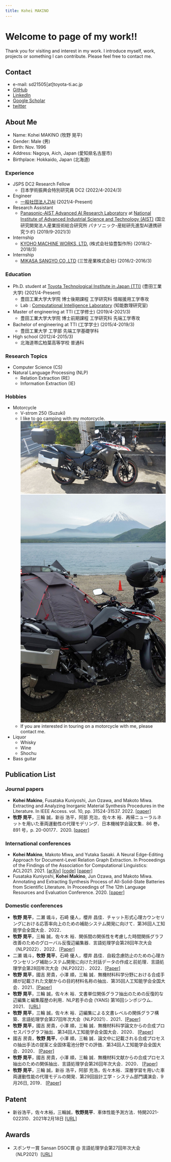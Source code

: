```yaml
---
title: Kohei MAKINO
---
```

# Welcome to page of my work!!
Thank you for visiting and interest in my work. I introduce myself, work, projects or something I can contribute.
Please feel free to contact me.

## Contact

- e-mail: sd21505\[at\]toyota-ti.ac.jp
- [GitHub](https://github.com/bowdbeg)
- [LinkedIn](https://www.linkedin.com/in/kohei-makino/)
- [Google Scholar](https://scholar.google.com/citations?user=SVObobAAAAAJ)
- [twitter](https://twitter.com/KoheiMAKINO2)

## About Me

- Name: Kohei MAKINO \(牧野 晃平\)
- Gender: Male \(男\)
- Birth: Nov. 1996
- Address: Nagoya, Aich, Japan \(愛知県名古屋市\)
- Birthplace: Hokkaido, Japan \(北海道\)

### Experience
- JSPS DC2 Research Fellow
  - 日本学術振興会特別研究員 DC2 \(2022/4-2024/3\)
- Engineer
  - [一般社団法人ZIAI](https://ziai.jp/) \(2021/4-Present\)
- Research Assistant
  - [Panasonic-AIST Advanced AI Research Laboratory](https://unit.aist.go.jp/pana-aaicrl/) at [National Institute of Advanced Industrial Science and Technology (AIST)](https://www.aist.go.jp/) \(国立研究開発法人産業技術総合研究所 パナソニック-産総研先進型AI連携研究ラボ\) \(2019/9-2021/3\)
- Internship
  - [KYOHO MACHINE WORKS, LTD.](http://www.kyoho-ss.co.jp/) \(株式会社協豊製作所\) \(2018/2-2018/3\)
- Internship
  - [MIKASA SANGYO CO,.LTD](https://www.mikasas.com/) \(三笠産業株式会社\) \(2016/2-2016/3\)

### Education
- Ph.D. student at [Toyota Technological Institute in Japan (TTI)](https://www.toyota-ti.ac.jp/) \(豊田工業大学\) \(2021/4-Present\)
  - 豊田工業大学大学院 博士後期課程 工学研究科 情報援用工学専攻
  - Lab : [Computational Intelligence Laboratory](https://tticoin.wordpress.com/) \(知能数理研究室\)
- Master of engineering at TTI \(工学修士\) (2019/4-2021/3)
  - 豊田工業大学大学院 博士前期課程 工学研究科 先端工学専攻
- Bachelor of engineering at TTI \(工学学士\) (2015/4-2019/3)
  - 豊田工業大学 工学部 先端工学基礎学科
- High school \(2012/4-2015/3\)
  - 北海道帯広柏葉高等学校 普通科

### Research Topics

- Computer Science \(CS\)
- Natural Language Processing \(NLP\)
  - Relation Extraction \(RE\)
  - Information Extraction \(IE\)

### Hobbies

- Motorcycle
  - V-strom 250 \(Suzuki\) 
  - I like to go camping with my motorcycle.
    ![v-strom250](images/bike.jpg)![camp](images/camp.jpg)
  - If you are interested in touring on a motorcycle with me, please contact me.
- Liquor
  - Whisky
  - Wine
  - Shochu
- Bass guitar

## Publication List

### Journal papers
- **Kohei Makino**, Fusataka Kuniyoshi, Jun Ozawa, and Makoto Miwa. Extracting and Analyzing Inorganic Material Synthesis Procedures in the Literature. In IEEE Access. vol. 10, pp. 31524-31537. 2022. [\[paper\]](https://doi.org/10.1109/ACCESS.2022.3160201)
- **牧野 晃平**，三輪 誠，新谷 浩平，阿部 充治，佐々木 裕．再帰ニューラルネットを用いた車両運動性の代理モデリング．日本機械学会論文集．86 巻，891 号，p. 20-00177．2020. [\[paper\]](https://www.jstage.jst.go.jp/article/transjsme/86/891/86_20-00177/_article/-char/ja)

### International conferences
- **Kohei Makino**, Makoto Miwa, and Yutaka Sasaki. A Neural Edge-Editing Approach for Document-Level Relation Graph Extraction. In Proceedings of the Findings of the Association for Computational Linguistics: ACL2021. 2021. [\[arXiv\]](https://arxiv.org/abs/2106.09900) [\[code\]](https://github.com/tti-coin/edge-editing) [\[paper\]](https://aclanthology.org/2021.findings-acl.234/)
- Fusataka Kuniyoshi, **Kohei Makino**, Jun Ozawa, and Makoto Miwa. Annotating and Extracting Synthesis Process of All-Solid-State Batteries from Scientific Literature. In Proceedings of The 12th Language Resources and Evaluation Conference. 2020. [\[paper\]](https://www.aclweb.org/anthology/2020.lrec-1.239/)

### Domestic conferences
- **牧野 晃平**，二瀬 颯斗，石崎 優人，櫻井 昌佳．チャット形式心理カウンセリングにおける応答率向上のための補助システム開発に向けて．第36回人工知能学会全国大会．2022．
- **牧野 晃平**，三輪 誠，佐々木 裕．関係間の関係性を考慮した時間関係グラフ改善のためのグローバル反復辺編集器．言語処理学会第28回年次大会（NLP2022）．2022．[\[Paper\]](https://www.anlp.jp/proceedings/annual_meeting/2022/pdf_dir/C4-4.pdf)
- 二瀬 颯斗，**牧野 晃平**，石崎 優人，櫻井 昌佳．自殺念慮防止のための心理カウンセリング補助システム開発に向けた対話データの作成と前処理．言語処理学会第28回年次大会（NLP2022）．2022．[\[Paper\]](https://www.anlp.jp/proceedings/annual_meeting/2022/pdf_dir/PT2-15.pdf)
- **牧野 晃平**，國吉 房貴，小澤 順，三輪 誠．無機材料科学分野における合成手順が記載された文献からの目的材料名称の抽出．第35回人工知能学会全国大会．2021．[\[Paper\]](https://doi.org/10.11517/pjsai.JSAI2021.0_2Xin516)
- **牧野 晃平**，三輪 誠，佐々木 裕．文書単位関係グラフ抽出のための反復的な辺編集と編集履歴の利用．NLP若手の会 (YANS) 第16回シンポジウム．2021． [\[URL\]](https://yans.anlp.jp/entry/yans2021program)
- **牧野 晃平**，三輪 誠，佐々木 裕．辺編集による文書レベルの関係グラフ構築．言語処理学会第27回年次大会（NLP2021）．2021．[\[Paper\]](https://www.anlp.jp/proceedings/annual_meeting/2021/pdf_dir/C8-3.pdf)
- **牧野 晃平**，國吉 房貴，小澤 順，三輪 誠．無機材料科学論文からの合成プロセスパラグラフ抽出．第34回人工知能学会全国大会．2020． [\[Paper\]](https://doi.org/10.11517/pjsai.JSAI2020.0_4Rin112)
- 國吉 房貴，**牧野 晃平**，小澤 順，三輪 誠．論文中に記載される合成プロセスの抽出手法の提案と全固体電池分野での評価．第34回人工知能学会全国大会．2020． [\[Paper\]](https://doi.org/10.11517/pjsai.JSAI2020.0_3Rin460)
- **牧野 晃平**，國吉 房貴，小澤 順，三輪 誠．無機材料文献からの合成プロセス抽出のための関係抽出．言語処理学会第26回年次大会．2020． [\[Paper\]](https://www.anlp.jp/proceedings/annual_meeting/2020/pdf_dir/G4-2.pdf)
- **牧野 晃平**，三輪 誠，新谷 浩平，阿部 充浩，佐々木裕．深層学習を用いた車両運動性能の代理モデルの開発．第29回設計工学・システム部門講演会．9月26日, 2019． [\[Paper\]](https://doi.org/10.1299/jsmedsd.2019.29.2209)

## Patent
- 新谷浩平，佐々木裕，三輪誠，**牧野晃平**．車体性能予測方法．特開2021-022310．2021年2月18日 [\[URL\]](https://www.j-platpat.inpit.go.jp/c1800/PU/JP-2021-022310/07D921FDC07CC9425F69C65F313B150DAC32E78436EEAF604240E7923777C606/11/ja)

## Awards
- スポンサー賞 Sansan DSOC賞 @ 言語処理学会第27回年次大会（NLP2021）[\[URL\]](https://www.anlp.jp/nlp2021/award.html)
